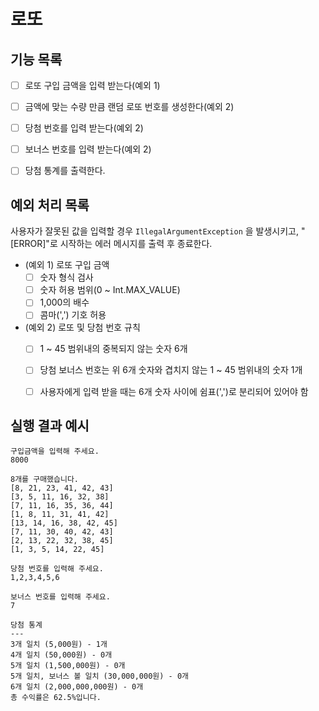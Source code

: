 # 로또

## 기능 목록

- [ ] 로또 구입 금액을 입력 받는다(예외 1)
- [ ] 금액에 맞는 수량 만큼 랜덤 로또 번호를 생성한다(예외 2)
- [ ] 당첨 번호를 입력 받는다(예외 2)
- [ ] 보너스 번호를 입력 받는다(예외 2)
- [ ] 당첨 통계를 출력한다.


## 예외 처리 목록
사용자가 잘못된 값을 입력할 경우 `IllegalArgumentException` 을 발생시키고, "[ERROR]"로 시작하는 에러 메시지를 출력 후 종료한다.

- (예외 1) 로또 구입 금액
  - [ ] 숫자 형식 검사
  - [ ] 숫자 허용 범위(0 ~ Int.MAX_VALUE)
  - [ ] 1,000의 배수
  - [ ] 콤마(',') 기호 허용

- (예외 2) 로또 및 당첨 번호 규칙
  - [ ] 1 ~ 45 범위내의 중복되지 않는 숫자 6개
  - [ ] 당첨 보너스 번호는 위 6개 숫자와 겹치지 않는 1 ~ 45 범위내의 숫자 1개
  - [ ] 사용자에게 입력 받을 때는 6개 숫자 사이에 쉼표(',')로 분리되어 있어야 함
  

## 실행 결과 예시

```
구입금액을 입력해 주세요.
8000

8개를 구매했습니다.
[8, 21, 23, 41, 42, 43] 
[3, 5, 11, 16, 32, 38] 
[7, 11, 16, 35, 36, 44] 
[1, 8, 11, 31, 41, 42] 
[13, 14, 16, 38, 42, 45] 
[7, 11, 30, 40, 42, 43] 
[2, 13, 22, 32, 38, 45] 
[1, 3, 5, 14, 22, 45]

당첨 번호를 입력해 주세요.
1,2,3,4,5,6

보너스 번호를 입력해 주세요.
7

당첨 통계
---
3개 일치 (5,000원) - 1개
4개 일치 (50,000원) - 0개
5개 일치 (1,500,000원) - 0개
5개 일치, 보너스 볼 일치 (30,000,000원) - 0개
6개 일치 (2,000,000,000원) - 0개
총 수익률은 62.5%입니다.
```
